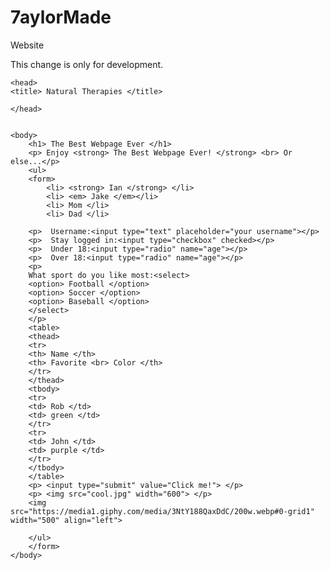 # 7aylorMade
Website

This change is only for development.

<html>
<!doctype html>

	<head> 
	<title> Natural Therapies </title>
	
	</head>
	

	<body>
		<h1> The Best Webpage Ever </h1>
		<p> Enjoy <strong> The Best Webpage Ever! </strong> <br> Or else...</p>
		<ul> 
		<form>
			<li> <strong> Ian </strong> </li>
			<li> <em> Jake </em></li>
			<li> Mom </li>
			<li> Dad </li>
			
		<p>  Username:<input type="text" placeholder="your username"></p>
		<p>  Stay logged in:<input type="checkbox" checked></p>
		<p>  Under 18:<input type="radio" name="age"></p>
		<p>  Over 18:<input type="radio" name="age"></p>
		<p>
		What sport do you like most:<select>
		<option> Football </option>
		<option> Soccer </option>
		<option> Baseball </option>
		</select>
		</p>
		<table>
		<thead>
		<tr>
		<th> Name </th>
		<th> Favorite <br> Color </th>
		</tr>
		</thead>
		<tbody>
		<tr>
		<td> Rob </td>
		<td> green </td>
		</tr>
		<tr>
		<td> John </td>
		<td> purple </td>
		</tr>
		</tbody>
		</table>
		<p> <input type="submit" value="Click me!"> </p>
		<p> <img src="cool.jpg" width="600"> </p>
		<img src="https://media1.giphy.com/media/3NtY188QaxDdC/200w.webp#0-grid1" width="500" align="left">
		
		</ul>
		</form>
	</body>
	
	

</html>
